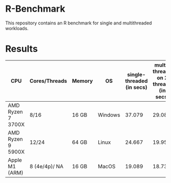 # R-Benchmark
This repository contains an R benchmark for single and multithreaded workloads.

# Results

| CPU               | Cores/Threads | Memory | OS      | single-threaded (in secs) | multi-threaed on 2 threads (in secs) | multi-threaed on 4 threads (in secs) | multi-threaded on all threads (in secs) |
| ----------------- | ------------- | ------ | ------- | ------------------------- | ------------------------------------ | ------------------------------------ | --------------------------------------- |
| AMD Ryzen 7 3700X | 8/16          | 16 GB  | Windows | 37.079                    | 29.086                               | 17.495                               | 12.961                                  |
| AMD Ryzen 9 5900X | 12/24         | 64 GB  | Linux   | 24.667                    | 19.958                               | 12.837                               | 11.972                                  |
| Apple M1 (ARM)    | 8 (4e/4p)/ NA | 16 GB  | MacOS   | 19.089                    | 18.73                                | 12.333                               | 11.335                                  |


